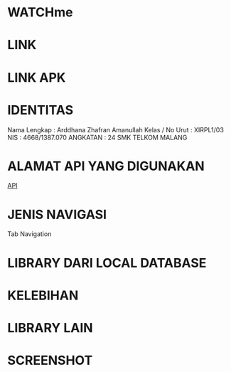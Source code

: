 # WATCHme

# LINK



# LINK APK


# IDENTITAS
Nama Lengkap      : Arddhana Zhafran Amanullah
Kelas / No Urut   : XIRPL1/03
NIS               : 4668/1387.070
ANGKATAN          : 24
SMK TELKOM MALANG

# ALAMAT API YANG DIGUNAKAN
[API](https://api.themoviedb.org/3/movie/top_rated?api_key=1029a4f1003dd4d03181bb24eda5b026)


# JENIS NAVIGASI
Tab Navigation

# LIBRARY DARI LOCAL DATABASE

# KELEBIHAN

# LIBRARY LAIN

# SCREENSHOT
